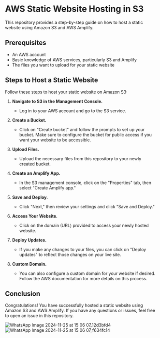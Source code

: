 # AWS Static Website Hosting in S3

This repository provides a step-by-step guide on how to host a static website using Amazon S3 and AWS Amplify.

## Prerequisites
- An AWS account
- Basic knowledge of AWS services, particularly S3 and Amplify
- The files you want to upload for your static website

## Steps to Host a Static Website

Follow these steps to host your static website on Amazon S3:

1. **Navigate to S3 in the Management Console.**
   - Log in to your AWS account and go to the S3 service.

2. **Create a Bucket.**
   - Click on "Create bucket" and follow the prompts to set up your bucket. Make sure to configure the bucket for public access if you want your website to be accessible.

3. **Upload Files.**
   - Upload the necessary files from this repository to your newly created bucket.

4. **Create an Amplify App.**
   - In the S3 management console, click on the "Properties" tab, then select "Create Amplify app."

5. **Save and Deploy.**
   - Click "Next," then review your settings and click "Save and Deploy."

6. **Access Your Website.**
   - Click on the domain (URL) provided to access your newly hosted website.

7. **Deploy Updates.**
   - If you make any changes to your files, you can click on "Deploy updates" to reflect those changes on your live site.

8. **Custom Domain.**
   - You can also configure a custom domain for your website if desired. Follow the AWS documentation for more details on this process.

## Conclusion
Congratulations! You have successfully hosted a static website using Amazon S3 and AWS Amplify. If you have any questions or issues, feel free to open an issue in this repository.

![WhatsApp Image 2024-11-25 at 15 06 07_12d3bfd4](https://github.com/user-attachments/assets/9efd3a21-ff50-4691-80ca-c14eeff443ad)
![WhatsApp Image 2024-11-25 at 15 06 07_f634fc14](https://github.com/user-attachments/assets/05481ddc-1fba-4475-b425-cfa5a9c56aaf)
